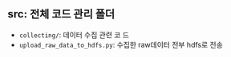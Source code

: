 ## src: 전체 코드 관리 폴더
- `collecting/`: 데이터 수집 관련 코
드
- `upload_raw_data_to_hdfs.py`: 수집한 raw데이터 전부 hdfs로 전송
